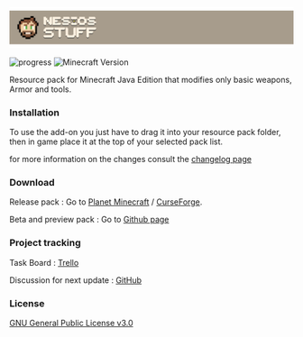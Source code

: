 ![banner](/img/ProfileBanner.png)

![progress](https://img.shields.io/badge/Progress-100%25-blueviolet)
![Minecraft Version](https://img.shields.io/badge/Minecraft%20Version-1.16.4-inactive)

Resource pack for Minecraft Java Edition that modifies only basic weapons, Armor and tools.

### Installation

To use the add-on you just have to drag it into your resource pack folder, then in game place it at the top of your selected pack list.


for more information on the changes consult the [changelog page](about.md)

### Download

Release pack : Go to [Planet Minecraft](https://www.planetminecraft.com/texture-pack/nesios-better-stuff/) / [CurseForge](https://www.curseforge.com/minecraft/texture-packs/nesios-stuff-addon).

Beta and preview pack : Go to [Github page](https://github.com/N3siOS/Nesios_Stuff_Addon/releases)


### Project tracking

Task Board :  [Trello](https://trello.com/b/YKjshhmy/public-task-board)

Discussion for next update : [GitHub](https://github.com/N3siOS/Nesios_Stuff_Addon/discussions/3)
### License

[GNU General Public License v3.0](https://choosealicense.com/licenses/gpl-3.0/)
